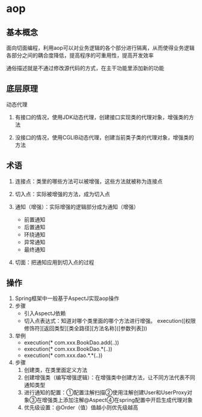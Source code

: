 # aop

## 基本概念

面向切面编程，利用aop可以对业务逻辑的各个部分进行隔离，从而使得业务逻辑各部分之间的耦合度降低，提高程序的可重用性，提高开发效率

通俗描述就是不通过修改源代码的方式，在主干功能里添加新的功能

## 底层原理

动态代理

1. 有接口的情况，使用JDK动态代理，创建接口实现类的代理对象，增强类的方法

2. 没接口的情况，使用CGLIB动态代理，创建当前类子类的代理对象，增强类的方法

## 术语

1. 连接点：类里的哪些方法可以被增强，这些方法就被称为连接点

2. 切入点：实际被增强的方法，成为切入点

3. 通知（增强）：实际增强的逻辑部分成为通知（增强）
    - 前置通知
    - 后置通知
    - 环绕通知
    - 异常通知
    - 最终通知

4. 切面：把通知应用到切入点的过程

## 操作

1. Spring框架中一般基于AspectJ实现aop操作
2. 步骤
    - 引入AspectJ依赖
    - 切入点表达式：知道对哪个类里面的哪个方法进行增强。
      execution&#40;&#91;权限修饰符&#93;&#91;返回类型&#93;&#91;类全路径&#93;&#91;方法名称&#93;&#40;&#91;参数列表&#93;&#41;&#41;
3. 举例
    - execution(* com.xxx.BookDao.add(..))
    - execution(* com.xxx.BookDao.*(..))
    - execution(* com.xxx.dao.&#42;.&#42;(..))
4. 步骤
    1. 创建类，在类里面定义方法
    2. 创建增强类（编写增强逻辑）：在增强类中创建方法，让不同方法代表不同通知类型
    3. 进行通知的配置：①配置注解扫描②使用注解创建User和UserProxy对象③在增强类上添加注解@Aspect④在spring配置中开启生成代理对象
    4. 优先级设置：@Order（值）值越小则优先级越高






